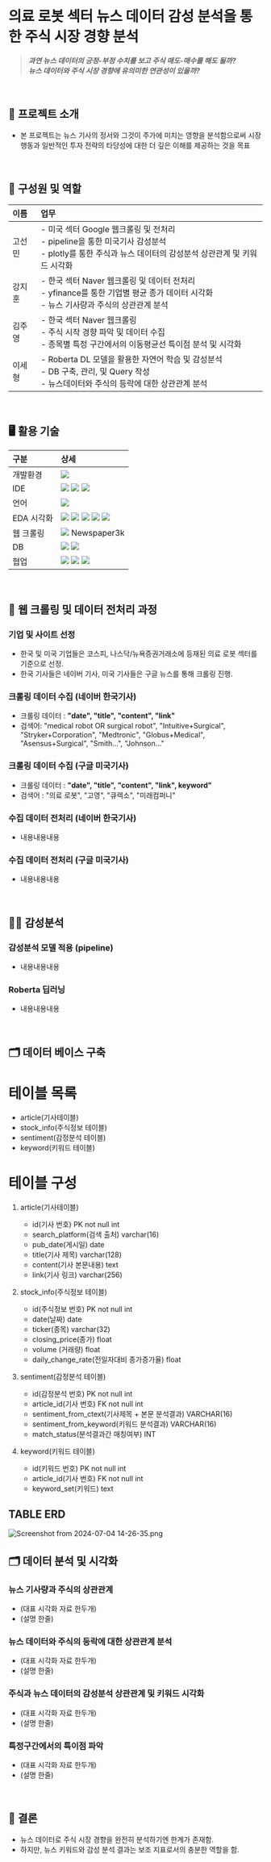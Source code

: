 # 의료 로봇 섹터 뉴스 데이터 감성 분석을 통한 주식 시장 경향 분석

> ***과연 뉴스 데이터의 긍정-부정 수치를 보고 주식 매도-매수를 해도 될까?*** <br>
> ***뉴스 데이터와 주식 시장 경향에 유의미한 연관성이 있을까?***
<br />

## 🤖 프로젝트 소개
- 본 프로젝트는 뉴스 기사의 정서와 그것이 주가에 미치는 영향을 분석함으로써 시장 행동과 일반적인 투자 전략의 타당성에 대한 더 깊은 이해를 제공하는 것을 목표
<br />

## 🧠 구성원 및 역할
|이름|업무|
|:---|:---|
|고선민|- 미국 섹터 Google 웹크롤링 및 전처리 <br> - pipeline을 통한 미국기사 감성분석 <br> - plotly를 통한 주식과 뉴스 데이터의 감성분석 상관관계 및 키워드 시각화|
|강지훈|- 한국 섹터 Naver 웹크롤링 및 데이터 전처리 <br> - yfinance를 통한 기업별 평균 종가 데이터 시각화  <br> - 뉴스 기사량과 주식의 상관관계 분석|
|김주영|- 한국 섹터 Naver 웹크롤링 <br> - 주식 시작 경향 파악 및 데이터 수집 <br> - 종목별 특정 구간에서의 이동평균선 특이점 분석 및 시각화|
|이세형|- Roberta DL 모델을 활용한 자연어 학습 및 감성분석 <br> - DB 구축, 관리, 및 Query 작성 <br> - 뉴스데이터와 주식의 등락에 대한 상관관계 분석|
<br />

## 🖥️ 활용 기술
|구분|상세|
|:---|:---|
|개발환경|<img src="https://img.shields.io/badge/Ubuntu-E95420?style=for-the-badge&logo=ubuntu&logoColor=white" /> |
|IDE| <img src="https://img.shields.io/badge/VSCode-0078D4?style=for-the-badge&logo=visual%20studio%20code&logoColor=white" /> <img src="https://img.shields.io/badge/Jupyter-F37626.svg?&style=for-the-badge&logo=Jupyter&logoColor=white" /> <img src="https://img.shields.io/badge/Colab-F9AB00?style=for-the-badge&logo=googlecolab&color=525252" />|
|언어| <img src="https://img.shields.io/badge/Python-3776AB?style=for-the-badge&logo=python&logoColor=white" />   |
|EDA 시각화|<img src="https://img.shields.io/badge/pandas-%23150458.svg?style=for-the-badge&logo=pandas&logoColor=white" /> <img src="https://img.shields.io/badge/numpy-%23013243.svg?style=for-the-badge&logo=numpy&logoColor=white" /> <img src="https://img.shields.io/badge/Plotly-%233F4F75.svg?style=for-the-badge&logo=plotly&logoColor=white" /> <img src="https://img.shields.io/badge/Matplotlib-%23ffffff.svg?style=for-the-badge&logo=Matplotlib&logoColor=black" /> <img src="https://github.com/user-attachments/assets/e6aabca4-a5da-43ed-ba67-fa243e54ff74" />|
|웹 크롤링| <img src="https://img.shields.io/badge/Selenium-43B02A?style=for-the-badge&logo=Selenium&logoColor=white" /> Newspaper3k| 
|DB|<img src="https://img.shields.io/badge/Amazon_RDS-232F3E?style=for-the-badge&logo=amazon-aws&logoColor=white" /> <img src="https://img.shields.io/badge/MySQL-00000F?style=for-the-badge&logo=mysql&logoColor=white" />|
|협업|<img src="https://img.shields.io/badge/GitHub-100000?style=for-the-badge&logo=github&logoColor=white" /> <img src="https://img.shields.io/badge/Notion-000000?style=for-the-badge&logo=notion&logoColor=white" /> <img src="https://img.shields.io/badge/Slack-4A154B?style=for-the-badge&logo=slack&logoColor=white" /> |
<br />

## 📜 웹 크롤링 및 데이터 전처리 과정

### 기업 및 사이트 선정
- 한국 및 미국 기업들은 코스피, 나스닥/뉴욕증권거래소에 등재된 의료 로봇 섹터를 기준으로 선정.
- 한국 기사들은 네이버 기사, 미국 기사들은 구글 뉴스를 통해 크롤링 진행.

### 크롤링 데이터 수집 (네이버 한국기사)
- 크롤링 데이터 : **"date", "title", "content", "link"**
- 검색어: "medical robot OR surgical robot", "Intuitive+Surgical", "Stryker+Corporation", "Medtronic", "Globus+Medical", "Asensus+Surgical", "Smith...", "Johnson..."

### 크롤링 데이터 수집 (구글 미국기사)
- 크롤링 데이터 : **"date", "title", "content", "link", keyword"**
- 검색어 : "의료 로봇", "고영", "큐렉소", "미래컴퍼니"

### 수집 데이터 전처리 (네이버 한국기사)
- 내용내용내용

### 수집 데이터 전처리 (구글 미국기사)
- 내용내용내용

<br />

## 🧑‍💻 감성분석
### 감성분석 모델 적용 (pipeline)
- 내용내용내용

### Roberta 딥러닝
- 내용내용내용
<br />

## 🗂️ 데이터 베이스 구축
# 테이블 목록

- article(기사테이블)
- stock_info(주식정보 테이블)
- sentiment(감정분석 테이블)
- keyword(키워드 테이블)

# 테이블 구성

1. article(기사테이블)
    - id(기사 번호) PK not null int
    - search_platform(검색 출처) varchar(16)
    - pub_date(게시일) date
    - title(기사 제목) varchar(128)
    - content(기사 본문내용) text
    - link(기사 링크) varchar(256)
    
2. stock_info(주식정보 테이블)
    - id(주식정보 번호) PK not null int
    - date(날짜) date
    - ticker(종목) varchar(32)
    - closing_price(종가) float
    - volume (거래량) float
    - daily_change_rate(전일자대비 종가증가율) float

1. sentiment(감정분석 테이블)
    - id(감정분석 번호) PK not null int
    - article_id(기사 번호) FK not null int
    - sentiment_from_ctext(기사제목 + 본문 분석결과)  VARCHAR(16)
    - sentiment_from_keyword(키워드 분석결과)  VARCHAR(16)
    - match_status(분석결과간 매칭여부)  INT
    
2. keyword(키워드 테이블)
    - id(키워드 번호) PK not null int
    - article_id(기사 번호) FK not null int
    - keyword_set(키워드) text

## TABLE ERD

![Screenshot from 2024-07-04 14-26-35.png](DB%20%E1%84%89%E1%85%B3%E1%84%8F%E1%85%B5%E1%84%86%E1%85%A1%20%E1%84%8C%E1%85%A5%E1%86%BC%E1%84%87%E1%85%A9%2028b63a804c6c4fe38620a55e6291e308/Screenshot_from_2024-07-04_14-26-35.png)
<br />

## 🗂️ 데이터 분석 및 시각화
### 뉴스 기사량과 주식의 상관관계
- (대표 시각화 자료 한두개)
- (설명 한줄)

### 뉴스 데이터와 주식의 등락에 대한 상관관계 분석
- (대표 시각화 자료 한두개)
- (설명 한줄)

### 주식과 뉴스 데이터의 감성분석 상관관계 및 키워드 시각화
- (대표 시각화 자료 한두개)
- (설명 한줄)

### 특정구간에서의 특이점 파악
- (대표 시각화 자료 한두개)
- (설명 한줄)
<br />


## 💭 결론
- 뉴스 데이터로 주식 시장 경향을 완전히 분석하기엔 한계가 존재함.
- 하지만, 뉴스 키워드와 감성 분석 결과는 보조 지표로서의 충분한 역할을 함.

